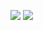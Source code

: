[![](https://img.shields.io/badge/H1-v0.1.1-informational.svg)](https://github.com/Paveloom/C3/releases/tag/H1_v0.1.1) [![](https://img.shields.io/badge/platforms-linux-3E6680.svg)](#)